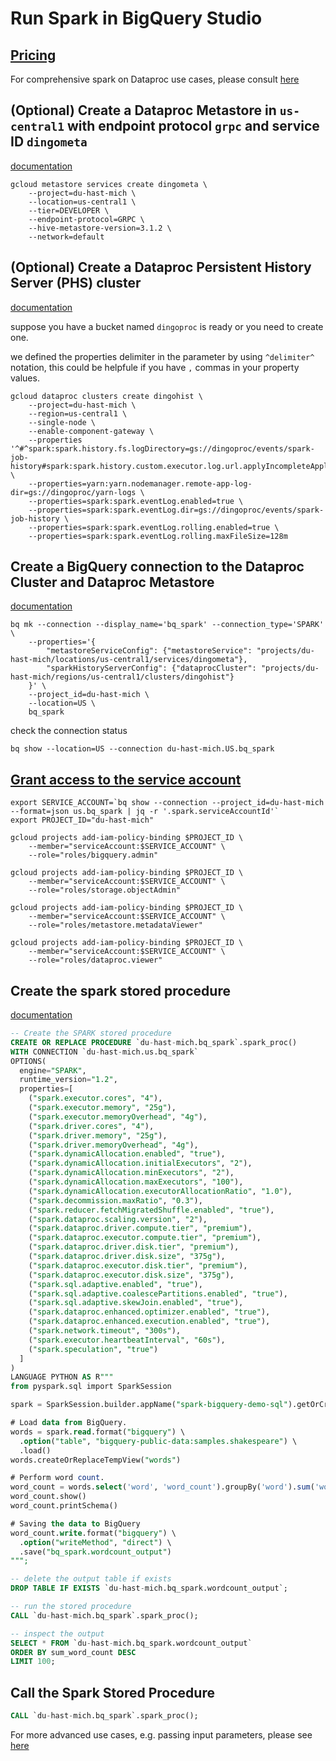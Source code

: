 # Run Spark in BigQuery Studio

## [Pricing](https://cloud.google.com/bigquery/docs/spark-procedures#pricing)

For comprehensive spark on Dataproc use cases, please consult [here](https://github.com/cloudymoma/dataproc-scala)

## (Optional) Create a Dataproc Metastore in `us-central1` with endpoint protocol `grpc` and service ID `dingometa`

[documentation](https://cloud.google.com/sdk/gcloud/reference/metastore/services/create)

```shell
gcloud metastore services create dingometa \
    --project=du-hast-mich \
    --location=us-central1 \
    --tier=DEVELOPER \
    --endpoint-protocol=GRPC \
    --hive-metastore-version=3.1.2 \
    --network=default 
```

## (Optional) Create a Dataproc Persistent History Server (PHS) cluster

[documentation](https://cloud.google.com/dataproc/docs/concepts/jobs/history-server#create_a_phs_cluster)

suppose you have a bucket named `dingoproc` is ready or you need to create one.

we defined the properties delimiter in the parameter by using `^delimiter^` notation, this could be helpfule if you have `,` commas in your property values.

```shell
gcloud dataproc clusters create dingohist \
    --project=du-hast-mich \
    --region=us-central1 \
    --single-node \
    --enable-component-gateway \
    --properties '^#^spark:spark.history.fs.logDirectory=gs://dingoproc/events/spark-job-history#spark:spark.history.custom.executor.log.url.applyIncompleteApplication=false' \
    --properties=yarn:yarn.nodemanager.remote-app-log-dir=gs://dingoproc/yarn-logs \
    --properties=spark:spark.eventLog.enabled=true \
    --properties=spark:spark.eventLog.dir=gs://dingoproc/events/spark-job-history \
    --properties=spark:spark.eventLog.rolling.enabled=true \
    --properties=spark:spark.eventLog.rolling.maxFileSize=128m 
```

## Create a BigQuery connection to the Dataproc Cluster and Dataproc Metastore

[documentation](https://cloud.google.com/bigquery/docs/connect-to-spark#create-spark-connection)

```shell
bq mk --connection --display_name='bq_spark' --connection_type='SPARK' \
    --properties='{
        "metastoreServiceConfig": {"metastoreService": "projects/du-hast-mich/locations/us-central1/services/dingometa"},
        "sparkHistoryServerConfig": {"dataprocCluster": "projects/du-hast-mich/regions/us-central1/clusters/dingohist"}
    }' \
    --project_id=du-hast-mich \
    --location=US \
    bq_spark
```

check the connection status

```shell
bq show --location=US --connection du-hast-mich.US.bq_spark
```

## [Grant access to the service account](https://cloud.google.com/bigquery/docs/connect-to-spark#grant-access)

```shell
export SERVICE_ACCOUNT=`bq show --connection --project_id=du-hast-mich --format=json us.bq_spark | jq -r '.spark.serviceAccountId'`
export PROJECT_ID="du-hast-mich"

gcloud projects add-iam-policy-binding $PROJECT_ID \
    --member="serviceAccount:$SERVICE_ACCOUNT" \
    --role="roles/bigquery.admin"

gcloud projects add-iam-policy-binding $PROJECT_ID \
    --member="serviceAccount:$SERVICE_ACCOUNT" \
    --role="roles/storage.objectAdmin"

gcloud projects add-iam-policy-binding $PROJECT_ID \
    --member="serviceAccount:$SERVICE_ACCOUNT" \
    --role="roles/metastore.metadataViewer"

gcloud projects add-iam-policy-binding $PROJECT_ID \
    --member="serviceAccount:$SERVICE_ACCOUNT" \
    --role="roles/dataproc.viewer"
```

## Create the spark stored procedure

[documentation](https://cloud.google.com/bigquery/docs/spark-procedures#create-spark-procedure)

```sql
-- Create the SPARK stored procedure
CREATE OR REPLACE PROCEDURE `du-hast-mich.bq_spark`.spark_proc()
WITH CONNECTION `du-hast-mich.us.bq_spark`
OPTIONS(
  engine="SPARK", 
  runtime_version="1.2",
  properties=[
    ("spark.executor.cores", "4"),
    ("spark.executor.memory", "25g"),
    ("spark.executor.memoryOverhead", "4g"),
    ("spark.driver.cores", "4"),
    ("spark.driver.memory", "25g"),
    ("spark.driver.memoryOverhead", "4g"),
    ("spark.dynamicAllocation.enabled", "true"),
    ("spark.dynamicAllocation.initialExecutors", "2"),
    ("spark.dynamicAllocation.minExecutors", "2"),
    ("spark.dynamicAllocation.maxExecutors", "100"),
    ("spark.dynamicAllocation.executorAllocationRatio", "1.0"),
    ("spark.decommission.maxRatio", "0.3"),
    ("spark.reducer.fetchMigratedShuffle.enabled", "true"),
    ("spark.dataproc.scaling.version", "2"),
    ("spark.dataproc.driver.compute.tier", "premium"),
    ("spark.dataproc.executor.compute.tier", "premium"),
    ("spark.dataproc.driver.disk.tier", "premium"),
    ("spark.dataproc.driver.disk.size", "375g"),
    ("spark.dataproc.executor.disk.tier", "premium"),
    ("spark.dataproc.executor.disk.size", "375g"),
    ("spark.sql.adaptive.enabled", "true"),
    ("spark.sql.adaptive.coalescePartitions.enabled", "true"),
    ("spark.sql.adaptive.skewJoin.enabled", "true"),
    ("spark.dataproc.enhanced.optimizer.enabled", "true"),
    ("spark.dataproc.enhanced.execution.enabled", "true"),
    ("spark.network.timeout", "300s"),
    ("spark.executor.heartbeatInterval", "60s"),
    ("spark.speculation", "true")
  ]
)
LANGUAGE PYTHON AS R"""
from pyspark.sql import SparkSession

spark = SparkSession.builder.appName("spark-bigquery-demo-sql").getOrCreate()

# Load data from BigQuery.
words = spark.read.format("bigquery") \
  .option("table", "bigquery-public-data:samples.shakespeare") \
  .load()
words.createOrReplaceTempView("words")

# Perform word count.
word_count = words.select('word', 'word_count').groupBy('word').sum('word_count').withColumnRenamed("sum(word_count)", "sum_word_count")
word_count.show()
word_count.printSchema()

# Saving the data to BigQuery
word_count.write.format("bigquery") \
  .option("writeMethod", "direct") \
  .save("bq_spark.wordcount_output")
""";

-- delete the output table if exists
DROP TABLE IF EXISTS `du-hast-mich.bq_spark.wordcount_output`;

-- run the stored procedure
CALL `du-hast-mich.bq_spark`.spark_proc();

-- inspect the output
SELECT * FROM `du-hast-mich.bq_spark.wordcount_output`
ORDER BY sum_word_count DESC
LIMIT 100;
```

## Call the Spark Stored Procedure

```sql
CALL `du-hast-mich.bq_spark`.spark_proc();
```

For more advanced use cases, e.g. passing input parameters, please see [here](https://cloud.google.com/bigquery/docs/spark-procedures#pass-input-parameter)

